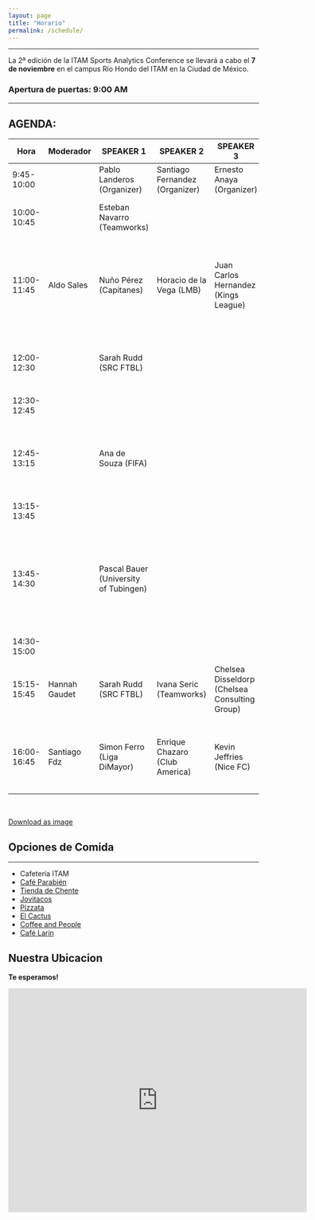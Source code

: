 ```yaml
---
layout: page
title: "Horario"
permalink: /schedule/
---
```

<hr>


La 2ª edición de la ITAM Sports Analytics Conference se llevará a cabo el **7 de noviembre** en el campus Río Hondo del ITAM en la Ciudad de México.

### Apertura de puertas: 9:00 AM


<hr>

## AGENDA:

| Hora          | Moderador       | SPEAKER 1                             | SPEAKER 2                               | SPEAKER 3                                   | SPEAKER 4                           | PLATICA/PANEL                                                                 | IDIOMA  |
|---------------|-----------------|----------------------------------------|-----------------------------------------|--------------------------------------------|------------------------------------|--------------------------------------------------------------------------------|---------|
| 9:45-10:00    |                 | Pablo Landeros (Organizer)            | Santiago Fernandez (Organizer)         | Ernesto Anaya (Organizer)                  | Fernando Esponda (ITAM)             | Bienvenida                                                                   | Español |
| 10:00-10:45   |                 | Esteban Navarro (Teamworks)           |                                         |                                            |                                    | Una Breve Introducción a la Analítica Deportiva                               | Español |
| 11:00-11:45   | Aldo Sales      | Nuño Pérez (Capitanes)                | Horacio de la Vega (LMB)               | Juan Carlos Hernandez (Kings League)       | Tatiana Fontalvo (Fanki)           | PANEL: Creación de nuevas fuentes de ingresos y adaptación de marcas a partir de soluciones basadas en datos. | Español |
| 12:00-12:30   |                 | Sarah Rudd (SRC FTBL)                 |                                         |                                            |                                    | Creando una cultura de datos ganadora en una organización deportiva           | Español |
| 12:30-12:45   |                 |                                        |                                         |                                            |                                    | COFFEE BREAK                                                                 | -       |
| 12:45-13:15   |                 | Ana de Souza (FIFA)                   |                                         |                                            |                                    | Como competir en la copa mundial de la FIFA cuando todas las posibilidades juegan en tu contra | Español |
| 13:15-13:45   |                 |                                        |                                         |                                            |                                    | Hackathon Elevator Pitches                                                    | Español |
| 13:45-14:30   |                 | Pascal Bauer (University of Tubingen) |                                         |                                            |                                    | Perspectiva Instantánea con IA: ¿Cómo integran los equipos y entrenadores los datos en tiempo real en sus procesos de toma de decisiones? | English |
| 14:30-15:00   |                 |                                        |                                         |                                            |                                    | LUNCH                                                                        | -       |
| 15:15-15:45   | Hannah Gaudet   | Sarah Rudd (SRC FTBL)                 | Ivana Seric (Teamworks)                | Chelsea Disseldorp (Chelsea Consulting Group) |                          | The Gender Factor: Rethinking Sports Analytics for Men and Women             | English |
| 16:00-16:45   | Santiago Fdz    | Simon Ferro (Liga DiMayor)            | Enrique Chazaro (Club America)         | Kevin Jeffries (Nice FC)                   |                                    | Transformando Data en Goles: Casos de Éxito de la Analítica Deportiva en el Fútbol Latinoamericano | English |

<br>

[Download as image](images/schedule.png)

## Opciones de Comida
---

- Cafetería ITAM
- [Café Parabién](https://maps.app.goo.gl/f6UV8XaL8myg7Nis8)
- [Tienda de Chente](https://maps.app.goo.gl/CFUP7nApMaLBwcN49)
- [Jovitacos](https://maps.app.goo.gl/MasJg11kDWEoEpBr8)
- [Pizzata](https://maps.app.goo.gl/crLatjG56r1tmpYd8)
- [El Cactus](https://maps.app.goo.gl/dhHwNb4HWevEy7CH8)
- [Coffee and People](https://maps.app.goo.gl/BazPh9S1XtMhnRSR7)
- [Café Larin](https://maps.app.goo.gl/3aP56YrhY7F3z8z76)



## Nuestra Ubicacion

**Te esperamos!**

<iframe src="https://www.google.com/maps/embed?pb=!1m18!1m12!1m3!1d3764.572418388279!2d-99.20230928879631!3d19.344351843416934!2m3!1f0!2f0!3f0!3m2!1i1024!2i768!4f13.1!3m3!1m2!1s0x85d200057116a1d1%3A0xeb89056e16e93b4f!2sInstituto%20Tecnol%C3%B3gico%20Aut%C3%B3nomo%20de%20M%C3%A9xico!5e0!3m2!1sen!2sus!4v1720803478790!5m2!1sen!2sus" width="600" height="450" style="border:0;" allowfullscreen="" loading="lazy" referrerpolicy="no-referrer-when-downgrade"></iframe>